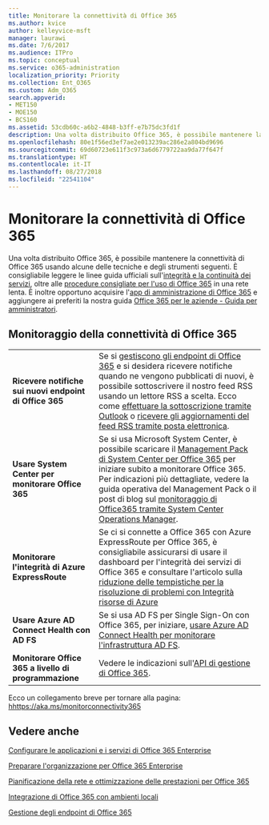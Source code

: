 ```yaml
---
title: Monitorare la connettività di Office 365
ms.author: kvice
author: kelleyvice-msft
manager: laurawi
ms.date: 7/6/2017
ms.audience: ITPro
ms.topic: conceptual
ms.service: o365-administration
localization_priority: Priority
ms.collection: Ent_O365
ms.custom: Adm_O365
search.appverid:
- MET150
- MOE150
- BCS160
ms.assetid: 53cdb60c-a6b2-4848-b3ff-e7b75dc3fd1f
description: Una volta distribuito Office 365, è possibile mantenere la connettività di Office 365 usando alcune delle tecniche e degli strumenti seguenti. È consigliabile leggere le linee guida ufficiali sull'integrità e la continuità dei servizi, oltre alle procedure consigliate per l'uso di Office 365 in una rete lenta. È inoltre opportuno acquisire l'app di amministrazione di Office 365 e aggiungere ai preferiti la nostra guida Office 365 per le aziende - Guida per amministratori.
ms.openlocfilehash: 80e1f56ed3ef7ae2e013239ac286e2a804bd9696
ms.sourcegitcommit: 69d60723e611f3c973a6d6779722aa9da77f647f
ms.translationtype: HT
ms.contentlocale: it-IT
ms.lasthandoff: 08/27/2018
ms.locfileid: "22541104"
---
```

# <a name="monitor-office-365-connectivity"></a>Monitorare la connettività di Office 365

Una volta distribuito Office 365, è possibile mantenere la connettività di Office 365 usando alcune delle tecniche e degli strumenti seguenti. È consigliabile leggere le linee guida ufficiali sull'[integrità e la continuità dei servizi](https://technet.microsoft.com/library/office-365-service-health.aspx), oltre alle [procedure consigliate per l'uso di Office 365](https://support.office.com/article/fd16c8d2-4799-4c39-8fd7-045f06640166) in una rete lenta. È inoltre opportuno acquisire l'[app di amministrazione di Office 365](https://blogs.office.com/2015/03/13/administer-on-the-go-with-the-updated-office-365-admin-app/) e aggiungere ai preferiti la nostra guida [Office 365 per le aziende - Guida per amministratori](https://support.office.com/article/17d3ff3f-3601-466e-b5a1-482b31cfb791).
  
## <a name="monitoring-office-365-connectivity"></a>Monitoraggio della connettività di Office 365

|||
|:-----|:-----|
|**Ricevere notifiche sui nuovi endpoint di Office 365** <br/> |Se si [gestiscono gli endpoint di Office 365](https://support.office.com/article/99cab9d4-ef59-4207-9f2b-3728eb46bf9a) e si desidera ricevere notifiche quando ne vengono pubblicati di nuovi, è possibile sottoscrivere il nostro feed RSS usando un lettore RSS a scelta. Ecco come [effettuare la sottoscrizione tramite Outlook](https://go.microsoft.com/fwlink/p/?LinkId=532416) o [ricevere gli aggiornamenti del feed RSS tramite posta elettronica](https://go.microsoft.com/fwlink/p/?LinkId=532417).  <br/> |
|**Usare System Center per monitorare Office 365** <br/> |Se si usa Microsoft System Center, è possibile scaricare il [Management Pack di System Center per Office 365](https://www.microsoft.com/download/details.aspx?id=43708) per iniziare subito a monitorare Office 365. Per indicazioni più dettagliate, vedere la guida operativa del Management Pack o il post di blog sul [monitoraggio di Office365 tramite System Center Operations Manager](https://blogs.msdn.com/b/mvpawardprogram/archive/2015/07/08/office365-monitoring-using-system-centre-operations-manager.aspx). <br/> |
|**Monitorare l'integrità di Azure ExpressRoute** <br/> |Se ci si connette a Office 365 con Azure ExpressRoute per Office 365, è consigliabile assicurarsi di usare il dashboard per l'integrità dei servizi di Office 365 e consultare l'articolo sulla [riduzione delle tempistiche per la risoluzione di problemi con Integrità risorse di Azure](https://azure.microsoft.com/blog/reduce-troubleshooting-time-with-azure-resource-health/) <br/> |
|**Usare Azure AD Connect Health con AD FS** <br/> |Se si usa AD FS per Single Sign-On con Office 365, per iniziare, [usare Azure AD Connect Health per monitorare l'infrastruttura AD FS](https://azure.microsoft.com/documentation/articles/active-directory-aadconnect-health-adfs/).  <br/> |
|**Monitorare Office 365 a livello di programmazione** <br/> |Vedere le indicazioni sull'[API di gestione di Office 365](https://msdn.microsoft.com/library/jj984343%28v=office.15%29.aspx).  <br/> |

Ecco un collegamento breve per tornare alla pagina: [hhttps://aka.ms/monitorconnectivity365](https://aka.ms/monitorconnectivity365)
  
## <a name="see-also"></a>Vedere anche

[Configurare le applicazioni e i servizi di Office 365 Enterprise](configure-services-and-applications.md)
  
[Preparare l'organizzazione per Office 365 Enterprise](get-your-organization-ready-for-office-365.md)
  
[Pianificazione della rete e ottimizzazione delle prestazioni per Office 365](network-planning-and-performance.md)
  
[Integrazione di Office 365 con ambienti locali](office-365-integration.md)
  
[Gestione degli endpoint di Office 365](https://support.office.com/article/99cab9d4-ef59-4207-9f2b-3728eb46bf9a)
